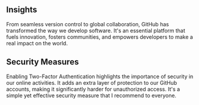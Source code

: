 ## Insights
From seamless version control to global collaboration, GitHub has transformed the way we develop software. It's an essential platform that fuels innovation, fosters communities, and empowers developers to make a real impact on the world.
## Security Measures
Enabling Two-Factor Authentication highlights the importance of security in our online activities. It adds an extra layer of protection to our GitHub accounts, making it significantly harder for unauthorized access. It's a simple yet effective security measure that I recommend to everyone.
